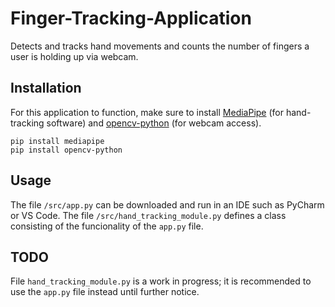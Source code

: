 # Finger-Tracking-Application
Detects and tracks hand movements and counts the number of fingers a user is holding up via webcam.  

## Installation
For this application to function, make sure to install [MediaPipe](https://google.github.io/mediapipe/) (for hand-tracking software) and [opencv-python](https://pypi.org/project/opencv-python/) (for webcam access).
```
pip install mediapipe
pip install opencv-python
```

## Usage
The file `/src/app.py` can be downloaded and run in an IDE such as PyCharm or VS Code. The file `/src/hand_tracking_module.py` defines a class consisting of the funcionality of the `app.py` file.

## TODO
File `hand_tracking_module.py` is a work in progress; it is recommended to use the `app.py` file instead until further notice.
